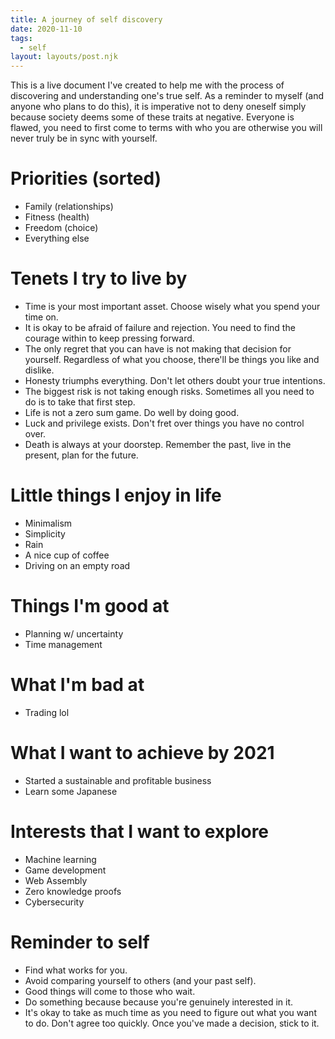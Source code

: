 ```yaml
---
title: A journey of self discovery
date: 2020-11-10
tags:
  - self
layout: layouts/post.njk
---
```


This is a live document I've created to help me with the process of discovering and understanding one's true self. As a reminder to myself (and anyone who plans to do this), it is imperative not to deny oneself simply because society deems some of these traits at negative. Everyone is flawed, you need to first come to terms with who you are otherwise you will never truly be in sync with yourself.

# Priorities (sorted)
- Family (relationships)
- Fitness (health)
- Freedom (choice)
- Everything else

# Tenets I try to live by
- Time is your most important asset. Choose wisely what you spend your time on.
- It is okay to be afraid of failure and rejection. You need to find the courage within to keep pressing forward.
- The only regret that you can have is not making that decision for yourself. Regardless of what you choose, there'll be things you like and dislike. 
- Honesty triumphs everything. Don't let others doubt your true intentions.
- The biggest risk is not taking enough risks. Sometimes all you need to do is to take that first step.
- Life is not a zero sum game. Do well by doing good.
- Luck and privilege exists. Don't fret over things you have no control over.
- Death is always at your doorstep. Remember the past, live in the present, plan for the future.

# Little things I enjoy in life
- Minimalism
- Simplicity
- Rain
- A nice cup of coffee
- Driving on an empty road

# Things I'm good at
- Planning w/ uncertainty
- Time management

# What I'm bad at
- Trading lol

# What I want to achieve by 2021
- Started a sustainable and profitable business
- Learn some Japanese

# Interests that I want to explore
- Machine learning
- Game development
- Web Assembly
- Zero knowledge proofs
- Cybersecurity

# Reminder to self
- Find what works for you.
- Avoid comparing yourself to others (and your past self).
- Good things will come to those who wait.
- Do something because because you're genuinely interested in it.
- It's okay to take as much time as you need to figure out what you want to do. Don't agree too quickly. Once you've made a decision, stick to it.